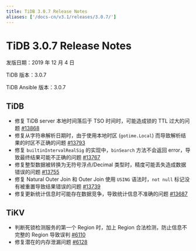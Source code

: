 ```yaml
---
title: TiDB 3.0.7 Release Notes
aliases: ['/docs-cn/v3.1/releases/3.0.7/']
---
```


# TiDB 3.0.7 Release Notes

发版日期：2019 年 12 月 4 日

TiDB 版本：3.0.7

TiDB Ansible 版本：3.0.7

## TiDB

- 修复 TiDB server 本地时间落后于 TSO 时间时，可能造成锁的 TTL 过大的问题 [#13868](https://github.com/pingcap/tidb/pull/13868)
- 修复从字符串解析日期时，由于使用本地时区 (`gotime.Local`) 而导致解析结果的时区不正确的问题 [#13793](https://github.com/pingcap/tidb/pull/13793)
- 修复 `builtinIntervalRealSig` 的实现中，`binSearch` 方法不会返回 error，导致最终结果可能不正确的问题 [#13767](https://github.com/pingcap/tidb/pull/13767)
- 修复整型数据被转换为无符号浮点/Decimal 类型时，精度可能丢失造成数据错误的问题 [#13755](https://github.com/pingcap/tidb/pull/13755)
- 修复 Natural Outer Join 和 Outer Join 使用 `USING` 语法时，`not null` 标记没有被重置导致结果错误的问题 [#13739](https://github.com/pingcap/tidb/pull/13739)
- 修复更新统计信息时可能存在数据竞争，导致统计信息不准确的问题 [#13687](https://github.com/pingcap/tidb/pull/13687)

## TiKV

- 判断死锁检测服务的第一个 Region 时，加上 Region 合法检测，防止信息不完整的 Region 导致误判 [#6110](https://github.com/tikv/tikv/pull/6110)
- 修复潜在的内存泄漏问题 [#6128](https://github.com/tikv/tikv/pull/6128)
